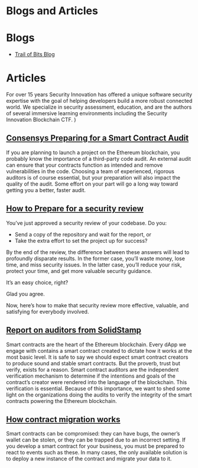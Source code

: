 Blogs and Articles
=========================

# Blogs   

* [Trail of Bits Blog](https://blog.trailofbits.com/)   

# Articles   

For over 15 years Security Innovation has offered a unique software security expertise with the goal of helping developers build a more robust connected world.  We specialize in security assessment, education, and are the authors of several immersive learning environments including the Security Innovation Blockchain CTF.   )

## [Consensys Preparing for a Smart Contract Audit](https://media.consensys.net/preparing-for-a-smart-contract-code-audit-83691200cb9c)

If you are planning to launch a project on the Ethereum blockchain, you probably know the importance of a third-party code audit. An external audit can ensure that your contracts function as intended and remove vulnerabilities in the code. Choosing a team of experienced, rigorous auditors is of course essential, but your preparation will also impact the quality of the audit. Some effort on your part will go a long way toward getting you a better, faster audit.

## [How to Prepare for a security review](https://blog.trailofbits.com/2018/04/06/how-to-prepare-for-a-security-audit/)

You’ve just approved a security review of your codebase. Do you:   

* Send a copy of the repository and wait for the report, or   
* Take the extra effort to set the project up for success?   

By the end of the review, the difference between these answers will lead to profoundly disparate results. In the former case, you’ll waste money, lose time, and miss security issues. In the latter case, you’ll reduce your risk, protect your time, and get more valuable security guidance.   

It’s an easy choice, right?   

Glad you agree.   

Now, here’s how to make that security review more effective, valuable, and satisfying for everybody involved.   

## [Report on auditors from SolidStamp](https://www.solidstamp.com/blog/solidstamp-smart-contract-auditor-report-july-2018)

Smart contracts are the heart of the Ethereum blockchain. Every dApp we engage with contains a smart contract created to dictate how it works at the most basic level. It is safe to say we should expect smart contract creators to produce sound and stable smart contracts. But the proverb, trust but verify, exists for a reason. Smart contract auditors are the independent verification mechanism to determine if the intentions and goals of the contract’s creator were rendered into the language of the blockchain. This verification is essential. Because of this importance, we want to shed some light on the organizations doing the audits to verify the integrity of the smart contracts powering the Ethereum blockchain.   

## [How contract migration works](https://blog.trailofbits.com/2018/10/29/how-contract-migration-works/)

Smart contracts can be compromised: they can have bugs, the owner’s wallet can be stolen, or they can be trapped due to an incorrect setting. If you develop a smart contract for your business, you must be prepared to react to events such as these. In many cases, the only available solution is to deploy a new instance of the contract and migrate your data to it.   
